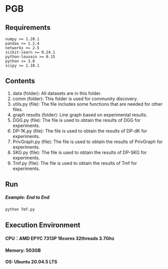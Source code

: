# PGB
## Requirements
```
numpy >= 1.20.1
pandas >= 1.2.4
networkx >= 2.5
scikit-learn >= 0.24.1
python-louvain >= 0.15
python >= 3.8
scipy >= 1.10.1
```

## Contents
1. data (folder): All datasets are in this folder.
2. comm (folder): This folder is used for community discovery.
3. utils.py (file): The file includes some functions that are needed for other files.
4. graph results (folder): Line graph based on experimental results.
5. DGG.py (file): The file is used to obtain the results of DGG for experiments.
6. DP-1K.py (file): The file is used to obtain the results of DP-dK for experiments.
7. PrivGraph.py (file): The file is used to obtain the results of PrivGraph for experiments.
8. SKG.py (file): The file is used to obtain the results of DP-SKG for experiments.
9. Tmf.py (file): The file is used to obtain the results of Tmf for experiments.

## Run
##### Example: End to End ######
```
python Tmf.py
```

## Execution Environment
#### CPU：AMD EPYC 7313P 16cores 32threads 3.7Ghz
#### Memory: 503GB
#### OS: Ubuntu 20.04.5 LTS

